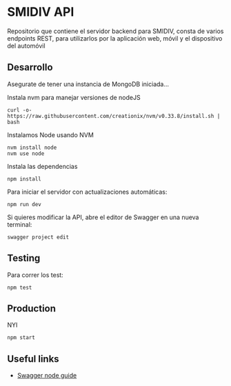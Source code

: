 # SMIDIV API

Repositorio que contiene el servidor backend para SMIDIV, consta de varios endpoints
REST, para utilizarlos por la aplicación web, móvil y el dispositivo del automóvil

## Desarrollo

Asegurate de tener una instancia de MongoDB iniciada...

Instala nvm para manejar versiones de nodeJS
```
curl -o- https://raw.githubusercontent.com/creationix/nvm/v0.33.8/install.sh | bash
```

Instalamos Node usando NVM
```
nvm install node
nvm use node
```

Instala las dependencias
```shell
npm install
```

Para iniciar el servidor con actualizaciones automáticas:
```shell
npm run dev
```

Si quieres modificar la API, abre el editor de Swagger en una nueva terminal:
```shell
swagger project edit
```

## Testing

Para correr los test:
```shell
npm test
```


## Production

NYI
```shell
npm start
```

## Useful links

- [Swagger node guide](https://github.com/swagger-api/swagger-node/blob/master/docs/README.md)
